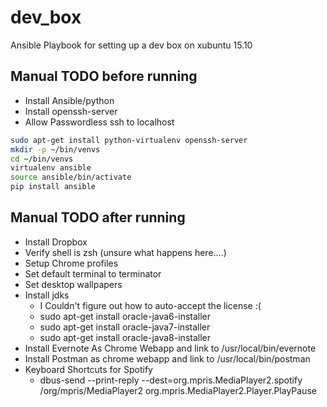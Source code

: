 # dev_box
Ansible Playbook for setting up a dev box on xubuntu 15.10

## Manual TODO before running
* Install Ansible/python
* Install openssh-server
* Allow Passwordless ssh to localhost
 
``` bash
sudo apt-get install python-virtualenv openssh-server
mkdir -p ~/bin/venvs
cd ~/bin/venvs
virtualenv ansible
source ansible/bin/activate
pip install ansible
```

## Manual TODO after running

* Install Dropbox
* Verify shell is zsh (unsure what happens here....)
* Setup Chrome profiles
* Set default terminal to terminator
* Set desktop wallpapers
* Install jdks
  * I Couldn't figure out how to auto-accept the license :(
  * sudo apt-get install oracle-java6-installer
  * sudo apt-get install oracle-java7-installer
  * sudo apt-get install oracle-java8-installer
* Install Evernote As Chrome Webapp and link to /usr/local/bin/evernote
* Install Postman as chrome webapp and link to /usr/local/bin/postman
* Keyboard Shortcuts for Spotify
  * dbus-send --print-reply --dest=org.mpris.MediaPlayer2.spotify /org/mpris/MediaPlayer2 org.mpris.MediaPlayer2.Player.PlayPause
